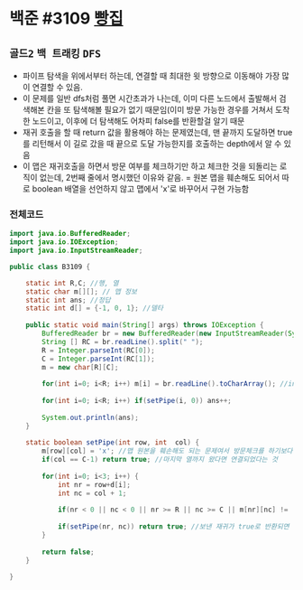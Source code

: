 # 백준 #3109 [빵집](https://www.acmicpc.net/problem/3109)
`골드2` `백 트래킹` `DFS` 
---
- 파이프 탐색을 위에서부터 하는데, 연결할 때 최대한 윗 방향으로 이동해야 가장 많이 연결할 수 있음.
- 이 문제를 일반 dfs처럼 풀면 시간초과가 나는데, 이미 다른 노드에서 출발해서 검색해본 칸을 또 탐색해볼 필요가 없기 때문임(이미 방문 가능한 경우를 거쳐서 도착한 노드이고, 이후에 더 탐색해도 어차피 false를 반환할걸 알기 때문
- 재귀 호출을 할 때 return 값을 활용해야 하는 문제였는데, 맨 끝까지 도달하면 true를 리턴해서 이 길로 갔을 때 끝으로 도달 가능한지를 호출하는 depth에서 알 수 있음
- 이 맵은 재귀호출을 하면서 방문 여부를 체크하기만 하고 체크한 것을 되돌리는 로직이 없는데, 2번째 줄에서 명시했던 이유와 같음. = 원본 맵을 훼손해도 되어서 따로 boolean 배열을 선언하지 않고 맵에서 'x'로 바꾸어서 구현 가능함

### 전체코드
```java
import java.io.BufferedReader;
import java.io.IOException;
import java.io.InputStreamReader;

public class B3109 {

	static int R,C; //행, 열
	static char m[][]; // 맵 정보
	static int ans; //정답
	static int d[] = {-1, 0, 1}; //델타
	
	public static void main(String[] args) throws IOException {
		BufferedReader br = new BufferedReader(new InputStreamReader(System.in));
		String [] RC = br.readLine().split(" ");
		R = Integer.parseInt(RC[0]);
		C = Integer.parseInt(RC[1]);
		m = new char[R][C];
		
		for(int i=0; i<R; i++) m[i] = br.readLine().toCharArray(); //input
		
		for(int i=0; i<R; i++) if(setPipe(i, 0)) ans++;
		
		System.out.println(ans);
	}
	
	static boolean setPipe(int row, int  col) {
		m[row][col] = 'x'; //맵 원본을 훼손해도 되는 문제여서 방문체크를 하기보다 맵을 바꾸자
		if(col == C-1) return true; //마지막 열까지 왔다면 연결되었다는 것
		
		for(int i=0; i<3; i++) {
			int nr = row+d[i];
			int nc = col + 1;
			
			if(nr < 0 || nc < 0 || nr >= R || nc >= C || m[nr][nc] != '.') continue;
			
			if(setPipe(nr, nc)) return true; //보낸 재귀가 true로 반환되면
		}
		
		return false;
	}
	
}
```
